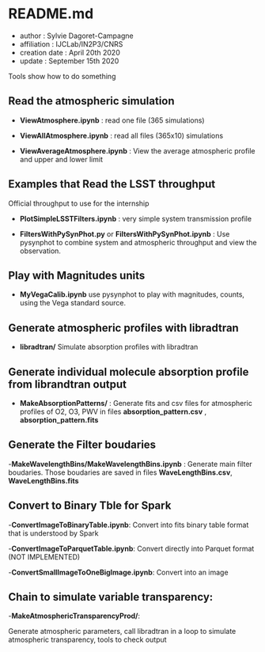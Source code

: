 # README.md

- author : Sylvie Dagoret-Campagne
- affiliation : IJCLab/IN2P3/CNRS
- creation date : April 20th 2020
- update : September  15th 2020


Tools show how to do something

## Read the atmospheric simulation

- **ViewAtmosphere.ipynb** : read one file (365 simulations)	

- **ViewAllAtmosphere.ipynb** : read all files (365x10) simulations

- **ViewAverageAtmosphere.ipynb** : View the average atmospheric profile and upper and lower limit


## Examples that Read the LSST throughput

Official throughput to use for the internship

- **PlotSimpleLSSTFilters.ipynb** : very simple system transmission profile

- **FiltersWithPySynPhot.py**  or **FiltersWithPySynPhot.ipynb** : Use pysynphot to combine system and atmospheric throughput and view the observation.

## Play with Magnitudes units
 - **MyVegaCalib.ipynb** use pysynphot to play with magnitudes, counts, using the Vega standard source.

 
## Generate atmospheric profiles with libradtran

- **libradtran/**
Simulate absorption profiles with libradtran

## Generate individual molecule absorption profile from librandtran output

- **MakeAbsorptionPatterns/** : Generate fits and csv files for atmospheric profiles of O2, O3, PWV in files **absorption_pattern.csv**	, **absorption_pattern.fits**	

## Generate the Filter boudaries

-**MakeWavelengthBins/MakeWavelengthBins.ipynb** : Generate main filter boudaries. Those boudaries are saved in files
**WaveLengthBins.csv**, **WaveLengthBins.fits**



## Convert to Binary Tble for Spark

-**ConvertImageToBinaryTable.ipynb**: Convert into fits binary table format that is understood by Spark
		
-**ConvertImageToParquetTable.ipynb**: Convert directly into Parquet format (NOT IMPLEMENTED)

-**ConvertSmallImageToOneBigImage.ipynb**: Convert into an image



## Chain to simulate variable transparency:

-**MakeAtmosphericTransparencyProd/**:

Generate atmospheric parameters, call libradtran in a loop to simulate atmospheric transparency, tools to check output	
